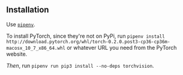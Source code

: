 ## Installation

Use [`pipenv`](https://github.com/kennethreitz/pipenv).

To install PyTorch, since they're not on PyPi, run
`pipenv install http://download.pytorch.org/whl/torch-0.2.0.post3-cp36-cp36m-macosx_10_7_x86_64.whl`
or whatever URL you need from the PyTorch website.

*Then*, run `pipenv run pip3 install --no-deps torchvision`.
